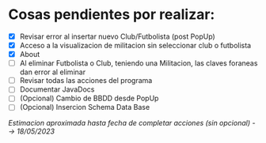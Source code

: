 # Cosas pendientes por realizar:

- [x] Revisar error al insertar nuevo Club/Futbolista (post PopUp)
- [x] Acceso a la visualizacion de militacion sin seleccionar club o futbolista
- [x] About
- [ ] Al eliminar Futbolista o Club, teniendo una Militacion, las claves foraneas dan error al eliminar
- [ ] Revisar todas las acciones del programa
- [ ] Documentar JavaDocs
- [ ] \(Opcional) Cambio de BBDD desde PopUp
- [ ] \(Opcional) Insercion Schema Data Base

*Estimacion aproximada hasta fecha de completar acciones (sin opcional) --> 18/05/2023*
